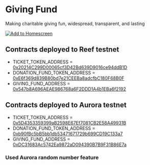 # Giving Fund
Making charitable giving fun, widespread, transparent, and lasting

[![Add to Homescreen](https://img.shields.io/badge/Skynet-Add%20To%20Homescreen-00c65e?logo=skynet&labelColor=0d0d0d)](https://homescreen.hns.siasky.net/#/skylink/CACWZ_v1JWCP9qJtzFsyvugZG8y4CE-mbXIXNW6e6lsaIQ)

## Contracts deployed to Reef testnet
- TICKET_TOKEN_ADDRESS = [0x20214C299D00065cf3D42Bd639D9016ce94ddB1D](https://testnet.reefscan.com/contract/0x20214C299D00065cf3D42Bd639D9016ce94ddB1D)
- DONATION_FUND_TOKEN_ADDRESS = [0xE6f369d839B80bd7e21CEEBa8adcfbC180F68B0F](https://testnet.reefscan.com/contract/0xE6f369d839B80bd7e21CEEBa8adcfbC180F68B0F)
- GIVING_FUND_ADDRESS = [0x547b8A696AEAE986768a6F2DDD1A4b1EBa6f2192](https://testnet.reefscan.com/contract/0x547b8A696AEAE986768a6F2DDD1A4b1EBa6f2192)

## Contracts deployed to Aurora testnet
- TICKET_TOKEN_ADDRESS = [0x5D4353359399aB2598E67Ef7081CB2E58A49931B](https://explorer.testnet.aurora.dev/address/0x5D4353359399aB2598E67Ef7081CB2E58A49931B/transactions)
- DONATION_FUND_TOKEN_ADDRESS = [0xb90fBc5bB5bb1db53471671729b699CD19C133a7](https://explorer.testnet.aurora.dev/address/0xb90fBc5bB5bb1db53471671729b699CD19C133a7/transactions)
- GIVING_FUND_ADDRESS = [0xDC31683Ac5742Ea9872aD094390B7B9F31B86E7a](https://explorer.testnet.aurora.dev/address/0xDC31683Ac5742Ea9872aD094390B7B9F31B86E7a/transactions)

### Used Aurora random number feature